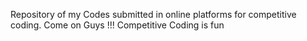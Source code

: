 Repository of my Codes submitted in online platforms for competitive coding.
Come on Guys !!! Competitive Coding is fun
